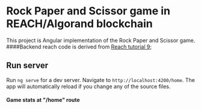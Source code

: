 # Rock Paper and Scissor game in REACH/Algorand blockchain

This project is Angular implementation of the Rock Paper and Scissor game.
####Backend reach code is derived from [Reach tutorial 9](https://docs.reach.sh/tut-9.html);


## Run server

Run `ng serve` for a dev server. Navigate to `http://localhost:4200/home`. The app will automatically reload if you change any of the source files.

#### Game stats at "/home" route



